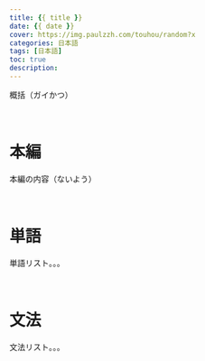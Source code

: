 ```yaml
---
title: {{ title }}
date: {{ date }}
cover: https://img.paulzzh.com/touhou/random?x
categories: 日本語
tags: [日本語]
toc: true
description: 
---
```


概括（ガイかつ）

<br/>

<!--more-->

# **本編**

本編の内容（ないよう）

<br/>

# **単語**

単語リスト。。。

<br/>

# **文法**

文法リスト。。。

<br/>
